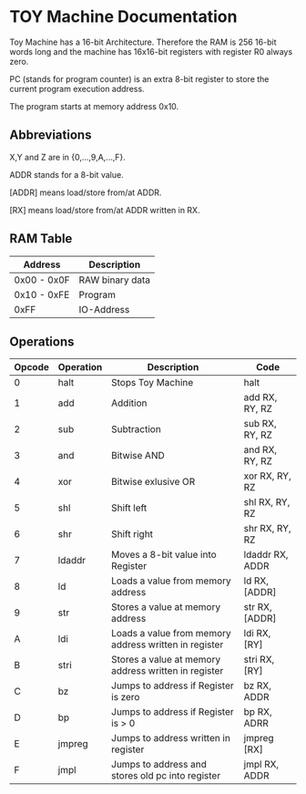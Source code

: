 # TOY Machine Documentation

Toy Machine has a 16-bit Architecture.
Therefore the RAM is 256 16-bit words long and the machine
has 16x16-bit registers with register R0 always zero.

PC (stands for program counter) is an extra 8-bit register to store the current program execution address.

The program starts at memory address 0x10.

## Abbreviations
X,Y and Z are in {0,...,9,A,...,F}.

ADDR stands for a 8-bit value.

[ADDR] means load/store from/at ADDR.

[RX]   means load/store from/at ADDR written in RX.

## RAM Table
| Address     | Description         |
|-------------|---------------------|
| 0x00 - 0x0F | RAW binary data     |
| 0x10 - 0xFE | Program             |
| 0xFF        | IO-Address          |

## Operations

| Opcode | Operation | Description                                           | Code            |
| -------|-----------|-------------------------------------------------------|-----------------|
| 0      | halt      | Stops Toy Machine                                     | halt            |
| 1      | add       | Addition                                              | add RX, RY, RZ  |
| 2      | sub       | Subtraction                                           | sub RX, RY, RZ  |
| 3      | and       | Bitwise AND                                           | and RX, RY, RZ  |
| 4      | xor       | Bitwise exlusive OR                                   | xor RX, RY, RZ  |
| 5      | shl       | Shift left                                            | shl RX, RY, RZ  |
| 6      | shr       | Shift right                                           | shr RX, RY, RZ  |
| 7      | ldaddr    | Moves a 8-bit value into Register                     | ldaddr RX, ADDR |
| 8      | ld        | Loads a value from memory address                     | ld RX, [ADDR]   |
| 9      | str       | Stores a value at memory address                      | str RX, [ADDR]  |
| A      | ldi       | Loads a value from memory address written in register | ldi RX, [RY]    |
| B      | stri      | Stores a value at memory address written in register  | stri RX, [RY]   |
| C      | bz        | Jumps to address if Register is zero                  | bz RX, ADDR     |
| D      | bp        | Jumps to address if Register is > 0                   | bp RX, ADRR     |
| E      | jmpreg    | Jumps to address written in register                  | jmpreg [RX]     |
| F      | jmpl      | Jumps to address and stores old pc into register      | jmpl RX, ADDR   |